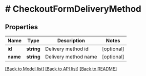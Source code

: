 # # CheckoutFormDeliveryMethod

## Properties

Name | Type | Description | Notes
------------ | ------------- | ------------- | -------------
**id** | **string** | Delivery method id | [optional] 
**name** | **string** | Delivery method name | [optional] 

[[Back to Model list]](../../README.md#documentation-for-models) [[Back to API list]](../../README.md#documentation-for-api-endpoints) [[Back to README]](../../README.md)


